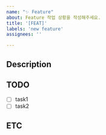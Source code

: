 ```yaml
---
name: "✨ Feature"
about: Feature 작업 상황을 작성해주세요.
title: '[FEAT]'
labels: 'new feature'
assignees: ''

---
```


## Description

## TODO
- [ ] task1
- [ ] task2

## ETC
